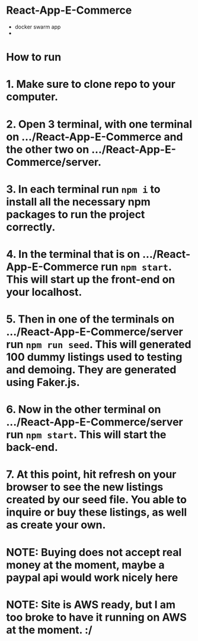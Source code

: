 # React-App-E-Commerce
* docker swarm app
* 
# How to run
# 1. Make sure to clone repo to your computer.
# 2. Open 3 terminal, with one terminal on .../React-App-E-Commerce and the other two on .../React-App-E-Commerce/server.
# 3. In each terminal run `npm i` to install all the necessary npm packages to run the project correctly.
# 4. In the terminal that is on .../React-App-E-Commerce run `npm start`. This will start up the front-end on your localhost.
# 5. Then in one of the terminals on .../React-App-E-Commerce/server run `npm run seed`. This will generated 100 dummy listings used to testing and demoing. They are generated using Faker.js.
# 6. Now in the other terminal on .../React-App-E-Commerce/server run `npm start`. This will start the back-end.
# 7. At this point, hit refresh on your browser to see the new listings created by our seed file. You able to inquire or buy these listings, as well as create your own.
# NOTE: Buying does not accept real money at the moment, maybe a paypal api would work nicely here
# NOTE: Site is AWS ready, but I am too broke to have it running on AWS at the moment. :/
